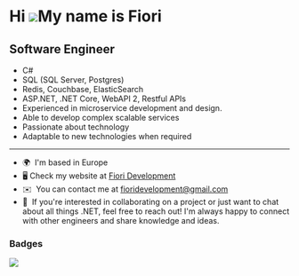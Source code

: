 Hi ![](https://user-images.githubusercontent.com/18350557/176309783-0785949b-9127-417c-8b55-ab5a4333674e.gif)My name is Fiori
=============================================================================================================================

Software Engineer
-------------

* C#
* SQL (SQL Server, Postgres)
* Redis, Couchbase, ElasticSearch
* ASP.NET, .NET Core, WebAPI 2, Restful APIs
* Experienced in microservice development and design. 
* Able to develop complex scalable services
* Passionate about technology
* Adaptable to new technologies when required
-------------

* 🌍  I'm based in Europe
* 🖥️  Check my website at [Fiori Development](https://fioridevelopment.com/)
* ✉️  You can contact me at [fioridevelopment@gmail.com](mailto:fioridevelopment@gmail.com)
* 🤝  If you're interested in collaborating on a project or just want to chat about all things .NET, feel free to reach out! I'm always happy to connect with other engineers and share knowledge and ideas.



### Badges

<a href="http://www.github.com/fiori"><img src="https://github-readme-streak-stats.herokuapp.com/?user=fiori&stroke=ffffff&background=1c1917&ring=0891b2&fire=0891b2&currStreakLabel=0891b2&sideNums=ffffff&sideLabels=ffffff&dates=ffffff&hide_border=true&hide_current_streak=true&hide_longest_streak=true&card_width=200" /></a>
